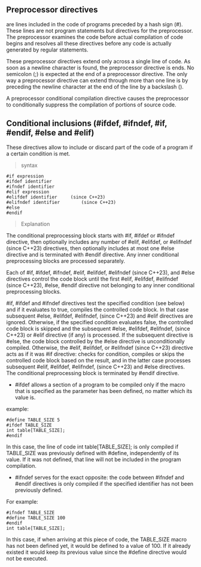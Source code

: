 ## Preprocessor directives

are lines included in the code of programs preceded by a hash sign (#). These lines are not program statements but directives for the preprocessor. The preprocessor examines the code before actual compilation of code begins and resolves all these directives before any code is actually generated by regular statements.

These preprocessor directives extend only across a single line of code. As soon as a newline character is found, the preprocessor directive is ends. No semicolon (;) is expected at the end of a preprocessor directive. The only way a preprocessor directive can extend through more than one line is by preceding the newline character at the end of the line by a backslash (\).

A preprocessor conditional compilation directive causes the preprocessor to conditionally suppress the compilation of portions of source code.

## Conditional inclusions (#ifdef, #ifndef, #if, #endif, #else and #elif)

These directives allow to include or discard part of the code of a program if a certain condition is met.


> syntax
```
#if expression		
#ifdef identifier		
#ifndef identifier		
#elif expression		
#elifdef identifier		(since C++23)
#elifndef identifier		(since C++23)
#else		
#endif
```

> Explanation

The conditional preprocessing block starts with #if, #ifdef or #ifndef directive, then optionally includes any number of #elif, #elifdef, or #elifndef (since C++23) directives, then optionally includes at most one #else directive and is terminated with #endif directive. Any inner conditional preprocessing blocks are processed separately.

Each of #if, #ifdef, #ifndef, #elif, #elifdef, #elifndef (since C++23), and #else directives control the code block until the first #elif, #elifdef, #elifndef (since C++23), #else, #endif directive not belonging to any inner conditional preprocessing blocks.

#if, #ifdef and #ifndef directives test the specified condition (see below) and if it evaluates to true, compiles the controlled code block. In that case subsequent #else, #elifdef, #elifndef, (since C++23) and #elif directives are ignored. Otherwise, if the specified condition evaluates false, the controlled code block is skipped and the subsequent #else, #elifdef, #elifndef, (since C++23) or #elif directive (if any) is processed. If the subsequent directive is #else, the code block controlled by the #else directive is unconditionally compiled. Otherwise, the #elif, #elifdef, or #elifndef (since C++23) directive acts as if it was #if directive: checks for condition, compiles or skips the controlled code block based on the result, and in the latter case processes subsequent #elif, #elifdef, #elifndef, (since C++23) and #else directives. The conditional preprocessing block is terminated by #endif directive.


* #ifdef allows a section of a program to be compiled only if the macro that is specified as the parameter has been defined, no matter which its value is.

example:
```
#define TABLE_SIZE 5 
#ifdef TABLE_SIZE
int table[TABLE_SIZE];
#endif  
```

In this case, the line of code int table[TABLE_SIZE]; is only compiled if TABLE_SIZE was previously defined with #define, independently of its value. If it was not defined, that line will not be included in the program compilation.

* #ifndef serves for the exact opposite: the code between #ifndef and #endif directives is only compiled if the specified identifier has not been previously defined.

For example:
```
#ifndef TABLE_SIZE
#define TABLE_SIZE 100
#endif
int table[TABLE_SIZE];
```

In this case, if when arriving at this piece of code, the TABLE_SIZE macro has not been defined yet, it would be defined to a value of 100. If it already existed it would keep its previous value since the #define directive would not be executed.
